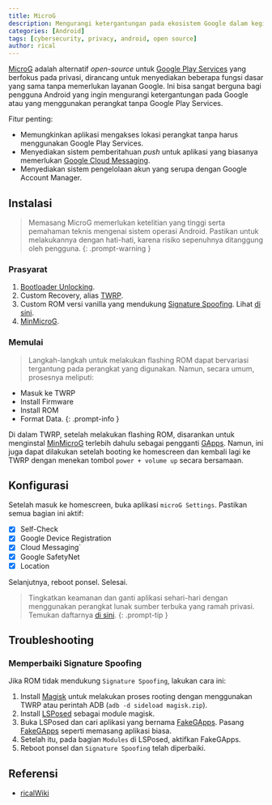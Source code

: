 ```yaml
---
title: MicroG
description: Mengurangi ketergantungan pada ekosistem Google dalam kegiatan sehari-hari.
categories: [Android]
tags: [cybersecurity, privacy, android, open source]
author: rical
---
```


[MicroG](https://en.wikipedia.org/wiki/MicroG) adalah alternatif *open-source* untuk [Google Play Services](https://id.wikipedia.org/wiki/Google_Play_Services) yang berfokus pada privasi, dirancang untuk menyediakan beberapa fungsi dasar yang sama tanpa memerlukan layanan Google. Ini bisa sangat berguna bagi pengguna Android yang ingin mengurangi ketergantungan pada Google atau yang menggunakan perangkat tanpa Google Play Services.

Fitur penting:
- Memungkinkan aplikasi mengakses lokasi perangkat tanpa harus menggunakan Google Play Services.
- Menyediakan sistem pemberitahuan *push* untuk aplikasi yang biasanya memerlukan [Google Cloud Messaging](https://en.wikipedia.org/wiki/Google_Cloud_Messaging).
- Menyediakan sistem pengelolaan akun yang serupa dengan Google Account Manager.

## Instalasi
> Memasang MicroG memerlukan ketelitian yang tinggi serta pemahaman teknis mengenai sistem operasi Android. Pastikan untuk melakukannya dengan hati-hati, karena risiko sepenuhnya ditanggung oleh pengguna.
{: .prompt-warning }

### Prasyarat
1. [Bootloader Unlocking](https://en.wikipedia.org/wiki/Bootloader_unlocking).
2. Custom Recovery, alias [TWRP](https://twrp.me/Devices/).
3. Custom ROM versi vanilla yang mendukung [Signature Spoofing](https://www.reddit.com/r/MicroG/comments/esi7yc/what_is_signature_spoofing_and_why_is_it_an_issue/). Lihat [di sini](https://github.com/microg/GmsCore/wiki/Signature-Spoofing).
4. [MinMicroG](https://github.com/FriendlyNeighborhoodShane/MinMicroG).

### Memulai
> Langkah-langkah untuk melakukan flashing ROM dapat bervariasi tergantung pada perangkat yang digunakan. Namun, secara umum, prosesnya meliputi:
- Masuk ke TWRP
- Install Firmware
- Install ROM
- Format Data.
{: .prompt-info }

Di dalam TWRP, setelah melakukan flashing ROM, disarankan untuk menginstal [MinMicroG](https://github.com/FriendlyNeighborhoodShane/MinMicroG) terlebih dahulu sebagai pengganti [GApps](https://android.stackexchange.com/questions/98724/what-is-gapps-google-apps). Namun, ini juga dapat dilakukan setelah booting ke homescreen dan kembali lagi ke TWRP dengan menekan tombol `power + volume up` secara bersamaan.

## Konfigurasi
Setelah masuk ke homescreen, buka aplikasi `microG Settings`. Pastikan semua bagian ini aktif: 
- [x] Self-Check
- [x] Google Device Registration
- [x] Cloud Messaging`
- [x] Google SafetyNet
- [x] Location

Selanjutnya, reboot ponsel. Selesai.

> Tingkatkan keamanan dan ganti aplikasi sehari-hari dengan menggunakan perangkat lunak sumber terbuka yang ramah privasi. Temukan daftarnya [di sini](https://ricaldocs.github.io/posts/privacy-is-not-a-crime/).
{: .prompt-tip }

## Troubleshooting
### Memperbaiki Signature Spoofing
Jika ROM tidak mendukung `Signature Spoofing`, lakukan cara ini:
1. Install [Magisk](https://github.com/topjohnwu/Magisk/releases) untuk melakukan proses rooting dengan menggunakan TWRP atau perintah ADB (`adb -d sideload magisk.zip`).
2. Install [LSPosed](https://github.com/mywalkb/LSPosed_mod/releases) sebagai module magisk.
3. Buka LSPosed dan cari aplikasi yang bernama [FakeGApps](https://github.com/Xposed-Modules-Repo/inc.whew.android.fakegapps/releases/tag/10-5). Pasang [FakeGApps](https://github.com/Xposed-Modules-Repo/inc.whew.android.fakegapps/releases/tag/10-5) seperti memasang aplikasi biasa.
4. Setelah itu, pada bagian `Modules` di LSPosed, aktifkan FakeGApps.
5. Reboot ponsel dan `Signature Spoofing` telah diperbaiki.

## Referensi 
- [ricalWiki](https://risnandapascal.github.io/ricalwiki.html)







